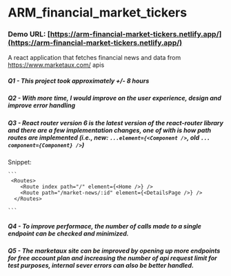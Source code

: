 # ARM_financial_market_tickers
### Demo URL: [https://arm-financial-market-tickers.netlify.app/](https://arm-financial-market-tickers.netlify.app/)

A react application that fetches financial news and data from https://www.marketaux.com/ apis

##### Q1 - This project took approximately +/- 8 hours
##### Q2 - With more time, I would improve on the user experience, design and improve error handling
##### Q3 - React router version 6 is the latest version of the react-router library and there are a few implementation changes, one of with is how path routes are implemented (i.e., new: ```...element={<Component />```, old ```... component={Component} />```)
 Snippet:
    
    ```
     <Routes>
        <Route index path="/" element={<Home />} />
        <Route path="/market-news/:id" element={<DetailsPage />} />
      </Routes>
    
    ```
##### Q4 - To improve performace, the number of calls made to a single endpoint can be checked and minimized.
##### Q5 - The marketaux site can be improved by opening up more endpoints for free account plan and increasing the number of api request limit for test purposes, internal sever errors can also be better handled.
